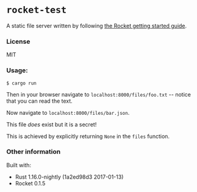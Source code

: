 # `rocket-test`

A static file server written by following [the Rocket getting started guide](https://rocket.rs/guide/requests/).

### License

MIT

### Usage:

```
$ cargo run
```

Then in your browser navigate to `localhost:8000/files/foo.txt` -- notice that you can read the text.

Now navigate to `localhost:8000/files/bar.json`.

This file _does_ exist but it is a secret!

This is achieved by explicitly returning `None` in the `files` function.

### Other information

Built with:
  * Rust 1.16.0-nightly (1a2ed98d3 2017-01-13)
  * Rocket 0.1.5
